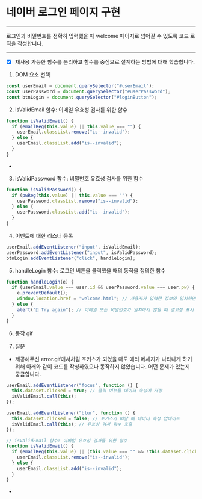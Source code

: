 # 네이버 로그인 페이지 구현

---

로그인과 비밀번호를 정확히 입력했을 때 welcome 페이지로 넘어갈 수 있도록 코드 로직을 작성합니다.

---

- [x] 재사용 가능한 함수를 분리하고 함수를 중심으로 설계하는 방법에 대해 학습합니다.

1. DOM 요소 선택

```js
const userEmail = document.querySelector("#userEmail");
const userPassword = document.querySelector("#userPassword");
const btnLogin = document.querySelector("#loginButton");
```

2. isValidEmail 함수: 이메일 유효성 검사를 위한 함수

```js
function isValidEmail() {
  if (emailReg(this.value) || this.value === "") {
    userEmail.classList.remove("is--invalid");
  } else {
    userEmail.classList.add("is--invalid");
  }
}
```

-

3. isValidPassword 함수: 비밀번호 유효성 검사를 위한 함수

```js
function isValidPassword() {
  if (pwReg(this.value) || this.value === "") {
    userPassword.classList.remove("is--invalid");
  } else {
    userPassword.classList.add("is--invalid");
  }
}
```

4. 이벤트에 대한 리스너 등록

```js
userEmail.addEventListener("input", isValidEmail);
userPassword.addEventListener("input", isValidPassword);
btnLogin.addEventListener("click", handleLogin);
```

5. handleLogin 함수: 로그인 버튼을 클릭했을 때의 동작을 정의한 함수

```js
function handleLogin(e) {
  if (userEmail.value === user.id && userPassword.value === user.pw) {
    e.preventDefault();
    window.location.href = "welcome.html"; // 사용자가 입력한 정보와 일치하면 welcome.html 페이지로 이동
  } else {
    alert("🤔 Try again"); // 이메일 또는 비밀번호가 일치하지 않을 때 경고창 표시
  }
}
```

6. 동작 gif

7. 질문

- 제공해주신 error.gif에서처럼 포커스가 되었을 때도 에러 메세지가 나타나게 하기 위해 아래와 같이 코드를 작성하였으나
  동작하지 않았습니다. 어떤 문제가 있는지 궁금합니다.

```js
userEmail.addEventListener("focus", function () {
  this.dataset.clicked = true; // 클릭 여부를 데이터 속성에 저장
  isValidEmail.call(this);
});

userEmail.addEventListener("blur", function () {
  this.dataset.clicked = false; // 포커스가 떠날 때 데이터 속성 업데이트
  isValidEmail.call(this); // 유효성 검사 함수 호출
});

// isValidEmail 함수: 이메일 유효성 검사를 위한 함수
function isValidEmail() {
  if (emailReg(this.value) || (this.value === "" && !this.dataset.clicked)) {
    userEmail.classList.remove("is--invalid");
  } else {
    userEmail.classList.add("is--invalid");
  }
}
```

-
